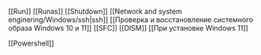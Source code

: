[[Run]]
[[Runas]]
[[Shutdown]]
[[Network and system enginering/Windows/ssh|ssh]]
[[Проверка и восстановление системного образа Windows 10 и 11]]
[[SFC]]
[[DISM]]
[[При установке Windows 11]]

[[Powershell]]